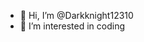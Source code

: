 - 👋 Hi, I’m @Darkknight12310
- 👀 I’m interested in coding

<!---
Darkknight12310/Darkknight12310 is a ✨ special ✨ repository because its `README.md` (this file) appears on your GitHub profile.
You can click the Preview link to take a look at your changes.
--->

